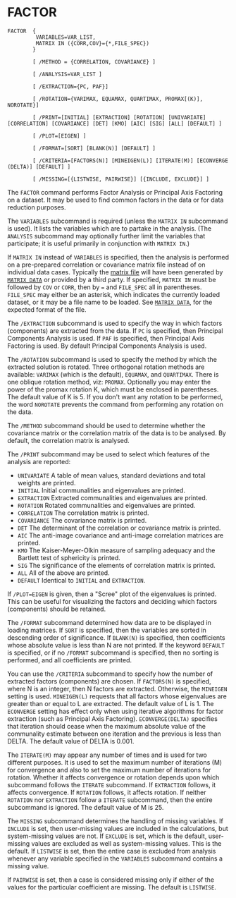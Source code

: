 # FACTOR

```
FACTOR  {
         VARIABLES=VAR_LIST,
         MATRIX IN ({CORR,COV}={*,FILE_SPEC})
        }

        [ /METHOD = {CORRELATION, COVARIANCE} ]

        [ /ANALYSIS=VAR_LIST ]

        [ /EXTRACTION={PC, PAF}]

        [ /ROTATION={VARIMAX, EQUAMAX, QUARTIMAX, PROMAX[(K)], NOROTATE}]

        [ /PRINT=[INITIAL] [EXTRACTION] [ROTATION] [UNIVARIATE] [CORRELATION] [COVARIANCE] [DET] [KMO] [AIC] [SIG] [ALL] [DEFAULT] ]

        [ /PLOT=[EIGEN] ]

        [ /FORMAT=[SORT] [BLANK(N)] [DEFAULT] ]

        [ /CRITERIA=[FACTORS(N)] [MINEIGEN(L)] [ITERATE(M)] [ECONVERGE (DELTA)] [DEFAULT] ]

        [ /MISSING=[{LISTWISE, PAIRWISE}] [{INCLUDE, EXCLUDE}] ]
```

The `FACTOR` command performs Factor Analysis or Principal Axis
Factoring on a dataset.  It may be used to find common factors in the
data or for data reduction purposes.

The `VARIABLES` subcommand is required (unless the `MATRIX IN`
subcommand is used).  It lists the variables which are to partake in the
analysis.  (The `ANALYSIS` subcommand may optionally further limit the
variables that participate; it is useful primarily in conjunction with
`MATRIX IN`.)

If `MATRIX IN` instead of `VARIABLES` is specified, then the analysis
is performed on a pre-prepared correlation or covariance matrix file
instead of on individual data cases.  Typically the [matrix
file](matrices.md#matrix-files) will have been generated by [`MATRIX
DATA`](matrix-data.md) or provided by a third party.  If specified,
`MATRIX IN` must be followed by `COV` or `CORR`, then by `=` and
`FILE_SPEC` all in parentheses.  `FILE_SPEC` may either be an
asterisk, which indicates the currently loaded dataset, or it may be a
file name to be loaded.  See [`MATRIX DATA`](matrix-data.md), for the
expected format of the file.

The `/EXTRACTION` subcommand is used to specify the way in which
factors (components) are extracted from the data.  If `PC` is specified,
then Principal Components Analysis is used.  If `PAF` is specified, then
Principal Axis Factoring is used.  By default Principal Components
Analysis is used.

The `/ROTATION` subcommand is used to specify the method by which the
extracted solution is rotated.  Three orthogonal rotation methods are
available: `VARIMAX` (which is the default), `EQUAMAX`, and `QUARTIMAX`.
There is one oblique rotation method, viz: `PROMAX`.  Optionally you may
enter the power of the promax rotation K, which must be enclosed in
parentheses.  The default value of K is 5.  If you don't want any
rotation to be performed, the word `NOROTATE` prevents the command from
performing any rotation on the data.

The `/METHOD` subcommand should be used to determine whether the
covariance matrix or the correlation matrix of the data is to be
analysed.  By default, the correlation matrix is analysed.

The `/PRINT` subcommand may be used to select which features of the
analysis are reported:

- `UNIVARIATE` A table of mean values, standard deviations and total
  weights are printed.
- `INITIAL` Initial communalities and eigenvalues are printed.
- `EXTRACTION` Extracted communalities and eigenvalues are printed.
- `ROTATION` Rotated communalities and eigenvalues are printed.
- `CORRELATION` The correlation matrix is printed.
- `COVARIANCE` The covariance matrix is printed.
- `DET` The determinant of the correlation or covariance matrix is
  printed.
- `AIC` The anti-image covariance and anti-image correlation matrices
  are printed.
- `KMO` The Kaiser-Meyer-Olkin measure of sampling adequacy and the
  Bartlett test of sphericity is printed.
- `SIG` The significance of the elements of correlation matrix is
  printed.
- `ALL` All of the above are printed.
- `DEFAULT` Identical to `INITIAL` and `EXTRACTION`.

If `/PLOT=EIGEN` is given, then a "Scree" plot of the eigenvalues is
printed.  This can be useful for visualizing the factors and deciding
which factors (components) should be retained.

The `/FORMAT` subcommand determined how data are to be displayed in
loading matrices.  If `SORT` is specified, then the variables are sorted
in descending order of significance.  If `BLANK(N)` is specified, then
coefficients whose absolute value is less than N are not printed.  If
the keyword `DEFAULT` is specified, or if no `/FORMAT` subcommand is
specified, then no sorting is performed, and all coefficients are
printed.

You can use the `/CRITERIA` subcommand to specify how the number of
extracted factors (components) are chosen.  If `FACTORS(N)` is
specified, where N is an integer, then N factors are extracted.
Otherwise, the `MINEIGEN` setting is used.  `MINEIGEN(L)` requests that
all factors whose eigenvalues are greater than or equal to L are
extracted.  The default value of L is 1.  The `ECONVERGE` setting has
effect only when using iterative algorithms for factor extraction (such
as Principal Axis Factoring).  `ECONVERGE(DELTA)` specifies that
iteration should cease when the maximum absolute value of the
communality estimate between one iteration and the previous is less than
DELTA.  The default value of DELTA is 0.001.

The `ITERATE(M)` may appear any number of times and is used for two
different purposes.  It is used to set the maximum number of iterations
(M) for convergence and also to set the maximum number of iterations for
rotation.  Whether it affects convergence or rotation depends upon which
subcommand follows the `ITERATE` subcommand.  If `EXTRACTION` follows,
it affects convergence.  If `ROTATION` follows, it affects rotation.  If
neither `ROTATION` nor `EXTRACTION` follow a `ITERATE` subcommand, then
the entire subcommand is ignored.  The default value of M is 25.

The `MISSING` subcommand determines the handling of missing
variables.  If `INCLUDE` is set, then user-missing values are included
in the calculations, but system-missing values are not.  If `EXCLUDE` is
set, which is the default, user-missing values are excluded as well as
system-missing values.  This is the default.  If `LISTWISE` is set, then
the entire case is excluded from analysis whenever any variable
specified in the `VARIABLES` subcommand contains a missing value.

If `PAIRWISE` is set, then a case is considered missing only if
either of the values for the particular coefficient are missing.  The
default is `LISTWISE`.

